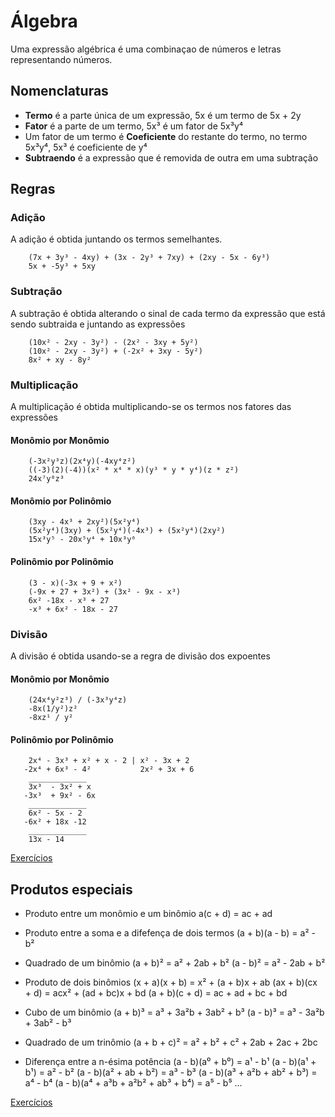 # Álgebra

Uma expressão algébrica é uma combinaçao de números e letras representando números.

## Nomenclaturas
   - **Termo** é a parte única de um expressão, 5x é um termo de 5x + 2y
   - **Fator** é a parte de um termo, 5x³ é um fator de 5x³y⁴
   - Um fator de um termo é **Coeficiente** do restante do termo, no termo 5x³y⁴, 5x³ é coeficiente de y⁴
   - **Subtraendo** é a expressão que é removida de outra em uma subtração

## Regras

### Adição
A adição é obtida juntando os termos semelhantes. 

        (7x + 3y³ - 4xy) + (3x - 2y³ + 7xy) + (2xy - 5x - 6y³)
        5x + -5y³ + 5xy 

### Subtração
A subtração é obtida alterando o sinal de cada termo da expressão que está sendo subtraida e juntando as expressões

        (10x² - 2xy - 3y²) - (2x² - 3xy + 5y²) 
        (10x² - 2xy - 3y²) + (-2x² + 3xy - 5y²)
        8x² + xy - 8y²

### Multiplicação
A multiplicação é obtida multiplicando-se os termos nos fatores das expressões

#### Monômio por Monômio
        (-3x²y³z)(2x⁴y)(-4xy⁴z²)
        ((-3)(2)(-4))(x² * x⁴ * x)(y³ * y * y⁴)(z * z²)
        24x⁷y⁸z³

#### Monômio por Polinômio
        (3xy - 4x³ + 2xy²)(5x²y⁴)
        (5x²y⁴)(3xy) + (5x²y⁴)(-4x³) + (5x²y⁴)(2xy²)
        15x³y⁵ - 20x⁵y⁴ + 10x³y⁶

#### Polinômio por Polinômio
        (3 - x)(-3x + 9 + x²)
        (-9x + 27 + 3x²) + (3x² - 9x - x³)
        6x² -18x - x³ + 27
        -x³ + 6x² - 18x - 27

### Divisão
A divisão é obtida usando-se a regra de divisão dos expoentes

#### Monômio por Monômio
        (24x⁴y²z³) / (-3x³y⁴z)
        -8x(1/y²)z²
        -8xz¹ / y²

#### Polinômio por Polinômio
        2x⁴ - 3x³ + x² + x - 2 | x² - 3x + 2
       -2x⁴ + 6x³ - 4²           2x² + 3x + 6
        _____________
        3x³  - 3x² + x
       -3x³  + 9x² - 6x
        _____________
        6x² - 5x - 2
       -6x² + 18x -12
        _____________
        13x - 14

[Exercícios](./examples/1.md)

## Produtos especiais 

- Produto entre um monômio e um binômio
        a(c + d) = ac + ad

- Produto entre a soma e a difefença de dois termos
        (a + b)(a - b) = a² - b²

- Quadrado de um binômio
        (a + b)² = a² + 2ab + b²
        (a - b)² = a² - 2ab + b²

- Produto de dois binômios
        (x + a)(x + b) = x² + (a + b)x + ab
        (ax + b)(cx + d) = acx² + (ad + bc)x + bd
        (a + b)(c + d) = ac + ad + bc + bd

- Cubo de um binômio
        (a + b)³ = a³ + 3a²b + 3ab² + b³
        (a - b)³ = a³ - 3a²b + 3ab² - b³

- Quadrado de um trinômio
        (a + b + c)² = a² + b² + c² + 2ab + 2ac + 2bc

- Diferença entre a n-ésima potência 
        (a - b)(a⁰ + b⁰) = a¹ - b¹
        (a - b)(a¹ + b¹) = a² - b²
        (a - b)(a² + ab + b²) = a³ - b³
        (a - b)(a³ + a²b + ab² + b³) = a⁴ - b⁴
        (a - b)(a⁴ + a³b + a²b² + ab³ + b⁴) = a⁵ - b⁵
        ...

[Exercícios](./examples/2.md)
